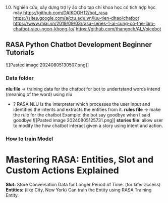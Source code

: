 10. Nghiên cứu, xây dựng trợ lý ảo cho tạp chí khoa học có tích hợp học máy
https://github.com/DAIKOOH12/bot_rasa
https://sites.google.com/a/ctu.edu.vn/luu-tien-dhao/chatbot
https://www.miai.vn/2019/09/03/rasa-series-1-ai-cung-co-the-lam-chatbot-sieu-ngon-khong-lo/
https://github.com/thangnch/AI_Voicebot


## RASA Python Chatbot Development Beginner Tutorials
![[Pasted image 20240805130507.png]]

### Data folder
**nlu file** -> training data for the chatbot
	for bot to undertstand words intend (meaning of the word) using nlu
+ ? RASA NLU is the interpreter which processes the user input and identifies the intents and extracts the entities from it.
**rules file** -> make the rule for the chatbot
	Example: the bot say goodbye when I said goodbye
		![[Pasted image 20240805125731.png]]
**stories file**: allow user to modify the how chatbot interact given a story using intent and action.

### How to train Model





# Mastering RASA: Entities, Slot and Custom Actions Explained 


**Slot:** Store Conversation Data for Longer Period of Time.  (for later access)
**Entities:**  (like City, New York) Can train the Entity using RASA Training Entity.
